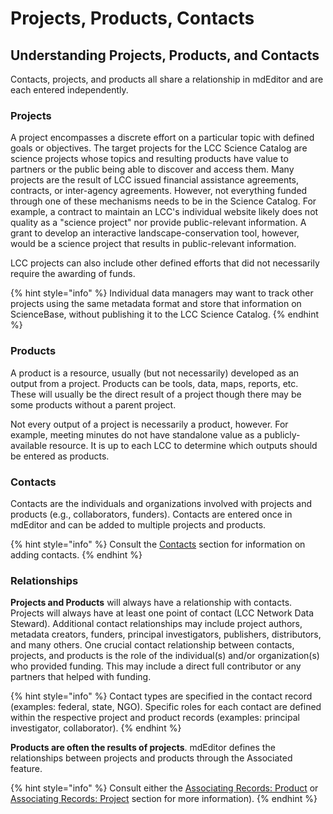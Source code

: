 # Projects, Products, Contacts

## Understanding Projects, Products, and Contacts

Contacts, projects, and products all share a relationship in mdEditor and are each entered independently.

### Projects

A project encompasses a discrete effort on a particular topic with defined goals or objectives. The target projects for the LCC Science Catalog are science projects whose topics and resulting products have value to partners or the public being able to discover and access them. Many projects are the result of LCC issued financial assistance agreements, contracts, or inter-agency agreements. However, not everything funded through one of these mechanisms needs to be in the Science Catalog. For example, a contract to maintain an LCC's individual website likely does not quality as a "science project" nor provide public-relevant information. A grant to develop an interactive landscape-conservation tool, however, would be a science project that results in public-relevant information.

LCC projects can also include other defined efforts that did not necessarily require the awarding of funds.

{% hint style="info" %}
Individual data managers may want to track other projects using the same metadata format and store that information on ScienceBase, without publishing it to the LCC Science Catalog.
{% endhint %}

### Products

A product is a resource, usually \(but not necessarily\) developed as an output from a project. Products can be tools, data, maps, reports, etc. These will usually be the direct result of a project though there may be some products without a parent project.

Not every output of a project is necessarily a product, however. For example, meeting minutes do not have standalone value as a publicly-available resource. It is up to each LCC to determine which outputs should be entered as products.

### Contacts

Contacts are the individuals and organizations involved with projects and products \(e.g., collaborators, funders\). Contacts are entered once in mdEditor and can be added to multiple projects and products.

{% hint style="info" %}
Consult the [Contacts](contacts/) section for information on adding contacts.
{% endhint %}

### Relationships

**Projects and Products** will always have a relationship with contacts. Projects will always have at least one point of contact \(LCC Network Data Steward\). Additional contact relationships may include project authors, metadata creators, funders, principal investigators, publishers, distributors, and many others. One crucial contact relationship between contacts, projects, and products is the role of the individual\(s\) and/or organization\(s\) who provided funding. This may include a direct full contributor or any partners that helped with funding.

{% hint style="info" %}
Contact types are specified in the contact record \(examples: federal, state, NGO\). Specific roles for each contact are defined within the respective project and product records \(examples: principal investigator, collaborator\).
{% endhint %}

**Products are often the results of projects**. mdEditor defines the relationships between projects and products through the Associated feature.

{% hint style="info" %}
Consult either the [Associating Records: Product](product-entry-guidance/associating-records-products.md) or [Associating Records: Project](project-entry-guidance/associating-records.md) section for more information\).
{% endhint %}

